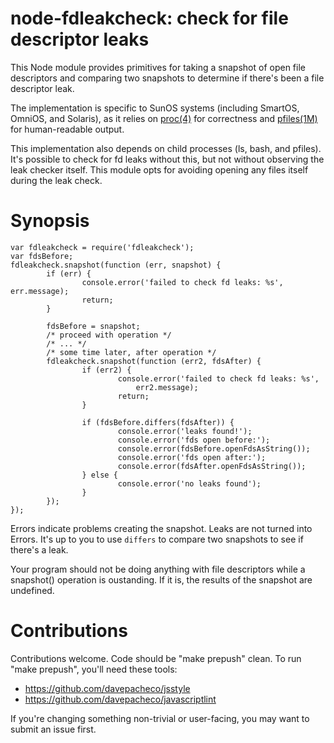 # node-fdleakcheck: check for file descriptor leaks

This Node module provides primitives for taking a snapshot of open file
descriptors and comparing two snapshots to determine if there's been a file
descriptor leak.

The implementation is specific to SunOS systems (including SmartOS, OmniOS, and
Solaris), as it relies on [proc(4)](http://illumos.org/man/4/proc) for
correctness and [pfiles(1M)](http://illumos.org/man/1/pfiles) for human-readable
output.

This implementation also depends on child processes (ls, bash, and pfiles).
It's possible to check for fd leaks without this, but not without observing the
leak checker itself.  This module opts for avoiding opening any files itself
during the leak check.


# Synopsis

    var fdleakcheck = require('fdleakcheck');
    var fdsBefore;
    fdleakcheck.snapshot(function (err, snapshot) {
            if (err) {
                    console.error('failed to check fd leaks: %s', err.message);
                    return;
            }

            fdsBefore = snapshot;
            /* proceed with operation */
            /* ... */
            /* some time later, after operation */
            fdleakcheck.snapshot(function (err2, fdsAfter) {
                    if (err2) {
                            console.error('failed to check fd leaks: %s',
                                err2.message);
                            return;
                    }

                    if (fdsBefore.differs(fdsAfter)) {
                            console.error('leaks found!');
                            console.error('fds open before:');
                            console.error(fdsBefore.openFdsAsString());
                            console.error('fds open after:');
                            console.error(fdsAfter.openFdsAsString());
                    } else {
                            console.error('no leaks found');
                    }
            });
    });

Errors indicate problems creating the snapshot.  Leaks are not turned into
Errors.  It's up to you to use `differs` to compare two snapshots to see if
there's a leak.

Your program should not be doing anything with file descriptors while a
snapshot() operation is oustanding.  If it is, the results of the snapshot are
undefined.


# Contributions

Contributions welcome.  Code should be "make prepush" clean.  To run "make
prepush", you'll need these tools:

* https://github.com/davepacheco/jsstyle
* https://github.com/davepacheco/javascriptlint

If you're changing something non-trivial or user-facing, you may want to submit
an issue first.
